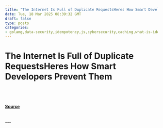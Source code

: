 ```yaml
---
title: "The Internet Is Full of Duplicate RequestsHeres How Smart Developers Prevent Them"
date: Tue, 18 Mar 2025 08:39:32 GMT
draft: false
type: posts
categories: 
- golang,data-security,idempotency,js,cybersecurity,caching,what-is-idempotency,generating-an-idempotency-key
---
```

# The Internet Is Full of Duplicate RequestsHeres How Smart Developers Prevent Them

<br/>

<br/>


#### [Source](https://hackernoon.com/the-internet-is-full-of-duplicate-requestsheres-how-smart-developers-prevent-them?source=rss)

<br/>
---

